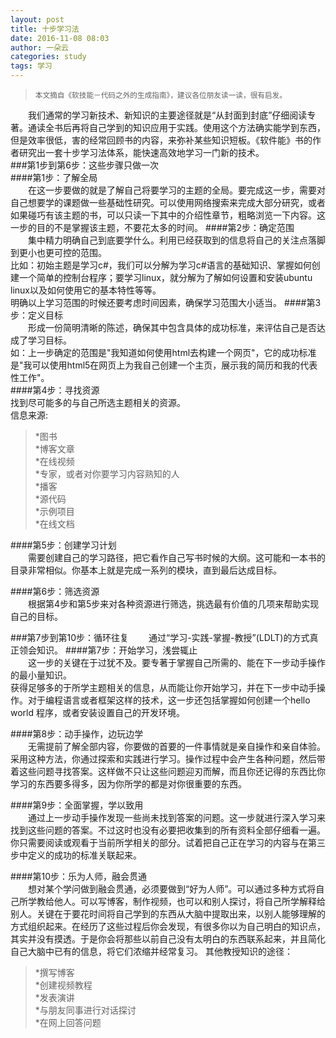 ```yaml
---
layout: post
title: 十步学习法
date: 2016-11-08 08:03
author: 一朵云
categories: study
tags: 学习
---
```

><small>本文摘自《软技能－代码之外的生成指南》，建议各位朋友读一读，很有启发。</small>  

　　我们通常的学习新技术、新知识的主要途径就是“从封面到封底”仔细阅读专著。通读全书后再将自己学到的知识应用于实践。使用这个方法确实能学到东西，但是效率很低，害的经常回顾书的内容，来弥补某些知识短板。《软件能》书的作者研究出一套十步学习法体系，能快速高效地学习一门新的技术。  
###第1步到第6步：这些步骤只做一次  
####第1步：了解全局  
　　在这一步要做的就是了解自己将要学习的主题的全局。要完成这一步，需要对自己想要学的课题做一些基础性研究。可以使用网络搜索来完成大部分研究，或者如果碰巧有该主题的书，可以只读一下其中的介绍性章节，粗略浏览一下内容。这一步的目的不是掌握该主题，不要花太多的时间。
####第2步：确定范围  
　　集中精力明确自己到底要学什么。利用已经获取到的信息将自己的关注点落脚到更小也更可控的范围。  
比如：初始主题是学习c#，我们可以分解为学习c#语言的基础知识、掌握如何创建一个简单的控制台程序；要学习linux，就分解为了解如何设置和安装ubuntu linux以及如何使用它的基本特性等等。  
明确以上学习范围的时候还要考虑时间因素，确保学习范围大小适当。
####第3步：定义目标  
　　形成一份简明清晰的陈述，确保其中包含具体的成功标准，来评估自己是否达成了学习目标。  
如：上一步确定的范围是"我知道如何使用html去构建一个网页"，它的成功标准是"我可以使用html5在网页上为我自己创建一个主页，展示我的简历和我的代表性工作"。  
####第4步：寻找资源  
找到尽可能多的与自己所选主题相关的资源。  
信息来源:  
>*图书  
*博客文章  
*在线视频  
*专家，或者对你要学习内容熟知的人  
*播客  
*源代码  
*示例项目  
*在线文档  

####第5步：创建学习计划  
　　需要创建自己的学习路径，把它看作自己写书时候的大纲。这可能和一本书的目录非常相似。你基本上就是完成一系列的模块，直到最后达成目标。

####第6步：筛选资源  
　　根据第4步和第5步来对各种资源进行筛选，挑选最有价值的几项来帮助实现自己的目标。

###第7步到第10步：循环往复
　　通过“学习-实践-掌握-教授”(LDLT)的方式真正领会知识。
####第7步：开始学习，浅尝辄止  
　　这一步的关键在于过犹不及。要专著于掌握自己所需的、能在下一步动手操作的最小量知识。  
获得足够多的于所学主题相关的信息，从而能让你开始学习，并在下一步中动手操作。对于编程语言或者框架这样的技术，这一步还包括掌握如何创建一个hello world 程序，或者安装设置自己的开发环境。

####第8步：动手操作，边玩边学  
　　无需提前了解全部内容，你要做的首要的一件事情就是亲自操作和亲自体验。采用这种方法，你通过探索和实践进行学习。操作过程中会产生各种问题，然后带着这些问题寻找答案。这样做不只让这些问题迎刃而解，而且你还记得的东西比你学习的东西要多得多，因为你所学的都是对你很重要的东西。

####第9步：全面掌握，学以致用  
　　通过上一步动手操作发现一些尚未找到答案的问题。这一步就进行深入学习来找到这些问题的答案。不过这时也没有必要把收集到的所有资料全部仔细看一遍。你只需要阅读或观看于当前所学相关的部分。试着把自己正在学习的内容与在第三步中定义的成功的标准关联起来。

####第10步：乐为人师，融会贯通  
　　想对某个学问做到融会贯通，必须要做到“好为人师”。可以通过多种方式将自己所学教给他人。可以写博客，制作视频，也可以和别人探讨，将自己所学解释给别人。关键在于要花时间将自己学到的东西从大脑中提取出来，以别人能够理解的方式组织起来。在经历了这些过程后你会发现，有很多你以为自己明白的知识点，其实并没有摸透。于是你会将那些以前自己没有太明白的东西联系起来，并且简化自己大脑中已有的信息，将它们浓缩并经常复习。
其他教授知识的途径：  
>*撰写博客  
*创建视频教程  
*发表演讲  
*与朋友同事进行对话探讨  
*在网上回答问题  





